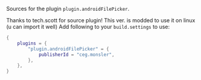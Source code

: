 Sources for the plugin `plugin.androidFilePicker`.

Thanks to tech.scott for source plugin! This ver. is modded to use it on linux (u can import it well)
Add following to your `build.settings` to use:
```lua
{
    plugins = {
        "plugin.androidFilePicker" = {
            publisherId = "ceg.monsler",
        },
    },
}
```
